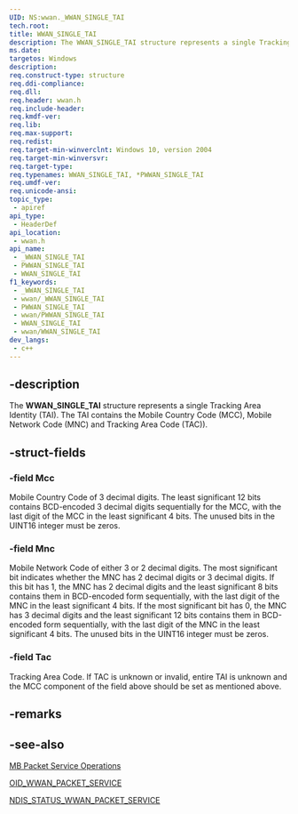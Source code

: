 ```yaml
---
UID: NS:wwan._WWAN_SINGLE_TAI
tech.root: 
title: WWAN_SINGLE_TAI
description: The WWAN_SINGLE_TAI structure represents a single Tracking Area Identity (TAI).
ms.date: 
targetos: Windows
description: 
req.construct-type: structure
req.ddi-compliance: 
req.dll: 
req.header: wwan.h
req.include-header: 
req.kmdf-ver: 
req.lib: 
req.max-support: 
req.redist: 
req.target-min-winverclnt: Windows 10, version 2004
req.target-min-winversvr: 
req.target-type: 
req.typenames: WWAN_SINGLE_TAI, *PWWAN_SINGLE_TAI
req.umdf-ver: 
req.unicode-ansi: 
topic_type:
 - apiref
api_type:
 - HeaderDef
api_location:
 - wwan.h
api_name:
 - _WWAN_SINGLE_TAI
 - PWWAN_SINGLE_TAI
 - WWAN_SINGLE_TAI
f1_keywords:
 - _WWAN_SINGLE_TAI
 - wwan/_WWAN_SINGLE_TAI
 - PWWAN_SINGLE_TAI
 - wwan/PWWAN_SINGLE_TAI
 - WWAN_SINGLE_TAI
 - wwan/WWAN_SINGLE_TAI
dev_langs:
 - c++
---
```


## -description

The **WWAN_SINGLE_TAI** structure represents a single Tracking Area Identity (TAI). The TAI contains the Mobile Country Code (MCC), Mobile Network Code (MNC) and Tracking Area Code (TAC)).

## -struct-fields

### -field Mcc

Mobile Country Code of 3 decimal digits. The least significant 12 bits contains BCD-encoded 3 decimal digits sequentially for the MCC, with the last digit of the MCC in the least significant 4 bits. The unused bits in the UINT16 integer must be zeros.

### -field Mnc

Mobile Network Code of either 3 or 2 decimal digits. The most significant bit indicates whether the MNC has 2 decimal digits or 3 decimal digits. If this bit has 1, the MNC has 2 decimal digits and the least significant 8 bits contains them in BCD-encoded form sequentially, with the last digit of the MNC in the least significant 4 bits. If the most significant bit has 0, the MNC has 3 decimal digits and the least significant 12 bits contains them in BCD-encoded form sequentially, with the last digit of the MNC in the least significant 4 bits. The unused bits in the UINT16 integer must be zeros.

### -field Tac

Tracking Area Code. If TAC is unknown or invalid, entire TAI is unknown and the MCC component of the field above should be set as mentioned above.

## -remarks

## -see-also

[MB Packet Service Operations](/windows-hardware/drivers/network/mb-packet-service-attach-operations)

[OID_WWAN_PACKET_SERVICE](/windows-hardware/drivers/network/oid-wwan-packet-service)

[NDIS_STATUS_WWAN_PACKET_SERVICE](/windows-hardware/drivers/network/ndis-status-wwan-packet-service)
